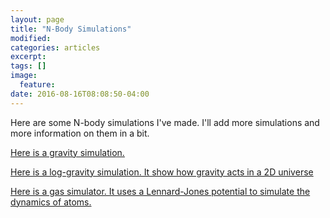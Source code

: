 ```yaml
---
layout: page
title: "N-Body Simulations"
modified:
categories: articles
excerpt:
tags: []
image:
  feature:
date: 2016-08-16T08:08:50-04:00
---
```


Here are some N-body simulations I've made. I'll add more simulations and more information on them in a bit.


[Here is a gravity simulation.](/scripts/NBody/Gravity.html)

[Here is a log-gravity simulation. It show how gravity acts in a 2D universe](/scripts/NBody/LogGrav.html)

[Here is a gas simulator. It uses a Lennard-Jones potential to simulate the dynamics of atoms.](/scripts/NBody/LennardJones.html)
